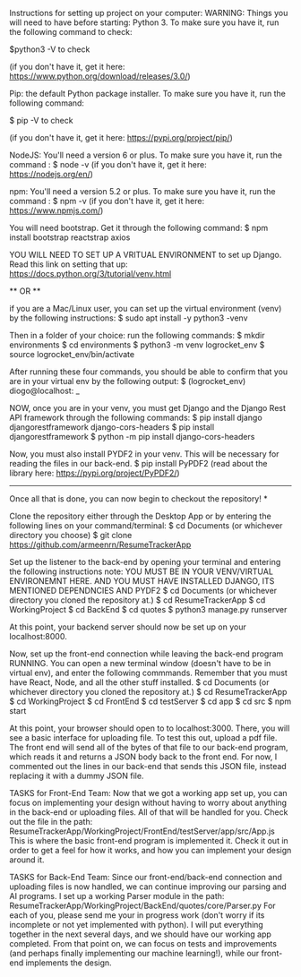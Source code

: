 Instructions for setting up project on your computer:
WARNING: Things you will need to have before starting:
Python 3. To make sure you have it, run the following command to check:

   $python3 -V to check

(if you don't have it, get it here: https://www.python.org/download/releases/3.0/)
	
Pip: the default Python package installer. To make sure you have it, run the following command:

   $ pip -V to check

(if you don't have it, get it here: https://pypi.org/project/pip/)
				
	

NodeJS: You'll need a version 6 or plus. To make sure you have it, run the command :
   $ node -v
(if you don't have it, get it here: https://nodejs.org/en/)
	
	
npm: You'll need a version 5.2 or plus. To make sure you have it, run the command :
   $ npm -v
(if you don't have it, get it here: https://www.npmjs.com/)
				
				
You will need bootstrap. Get it through the following command:
   $ npm install bootstrap reactstrap axios			

YOU WILL NEED TO SET UP A VRITUAL ENVIRONMENT to set up Django. Read this link on setting that up:
https://docs.python.org/3/tutorial/venv.html
	
** OR **
				
if you are a Mac/Linux user, you can set up the virtual environment (venv) by the following instructions:
   $ sudo apt install -y python3 -venv
					
Then in a folder of your choice: run the following commands: 
   $ mkdir environments 
   $ cd environments
   $ python3 -m venv logrocket_env
   $ source logrocket_env/bin/activate
					
After running these four commands, you should be able to confirm that you are in your virtual env by the following output:
   $ (logrocket_env) diogo@localhost: _
						
						
NOW, once you are in your venv, you must get Django and the Django Rest API framework through the following commands:
   $ pip install django djangorestframework django-cors-headers
   $ pip install djangorestframework
   $ python -m pip install django-cors-headers
					
			
Now, you must also install PYDF2 in your venv. This will be necessary for reading the files in our back-end. 
   $ pip install PyPDF2
(read about the library here: https://pypi.org/project/PyPDF2/)



***********
Once all that is done, you can now begin to checkout the repository!
*
					
		
Clone the repository either through the Desktop App or by entering the following lines on your command/terminal:
   $ cd Documents (or whichever directory you choose)
   $ git clone https://github.com/armeenrn/ResumeTrackerApp


Set up the listener to the back-end by opening your terminal and entering the following instructions
note: YOU MUST BE IN YOUR VENV/VIRTUAL ENVIRONEMNT HERE. AND YOU MUST HAVE INSTALLED DJANGO, ITS MENTIONED DEPENDNCIES AND PYDF2 
   $ cd Documents (or whichever directory you cloned the repository at.)
   $ cd ResumeTrackerApp
   $ cd WorkingProject
   $ cd BackEnd
   $ cd quotes
   $ python3 manage.py runserver
	
At this point, your backend server should now be set up on your localhost:8000. 


Now, set up the front-end connection while leaving the back-end program RUNNING. 
You can open a new terminal window (doesn't have to be in virtual env), and enter the following commmands. Remember that you must have React, Node, and all the other stuff installed.
   $ cd Documents  (or whichever directory you cloned the repository at.)
   $ cd ResumeTrackerApp
   $ cd WorkingProject
   $ cd FrontEnd
   $ cd testServer
   $ cd app
   $ cd src
   $ npm start

At this point, your browser should open to to localhost:3000.
There, you will see a basic interface for uploading file.
To test this out, upload a pdf file. 
The front end will send all of the bytes of that file to our back-end program, which reads it and returns a JSON body back to the front end.
For now, I commented out the lines in our back-end that sends this JSON file, instead replacing it with a dummy JSON file. 

 

	
TASKS for Front-End Team:
Now that we got a working app set up, you can focus on implementing your design without having to worry about anything in the back-end or uploading files.
All of that will be handled for you. 
Check out the file in the path: ResumeTrackerApp/WorkingProject/FrontEnd/testServer/app/src/App.js
This is where the basic front-end program is implemented it. Check it out in order to get a feel for how it works, and how you can implement your design around it. 

	
	
TASKS for Back-End Team:
Since our front-end/back-end connection and uploading files is now handled, we can continue improving our parsing and AI programs. 
I set up a working Parser module in the path: ResumeTrackerApp/WorkingProject/BackEnd/quotes/core/Parser.py
For each of you, please send me your in progress work (don't worry if its incomplete or not yet implemented with python).
I will put everything together in the next several days, and we should have our working app completed.
From that point on, we can focus on tests and improvements (and perhaps finally implementing our machine learning!), while our front-end implements the design. 




